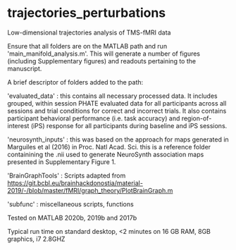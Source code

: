 # trajectories_perturbations

Low-dimensional trajectories analysis of TMS-fMRI data

Ensure that all folders are on the MATLAB path and run 'main_manifold_analysis.m'. This will generate a number of figures (including Supplementary figures) and readouts pertaining to the manuscript.

A brief descriptor of folders added to the path:

'evaluated_data' : this contains all necessary processed data. It includes grouped, within session PHATE evaluated data for all participants across all sessions and trial conditions for correct and incorrect trials. It also contains participant behavioral performance (i.e. task accuracy) and region-of-interest (iPS) response for all participants during baseline and iPS sessions.

'neurosynth_inputs' : this was based on the approach for maps generated in Marguiles et al (2016) in Proc. Natl Acad. Sci. this is a reference folder containining the .nii used to generate NeuroSynth association maps presented in Supplementary Figure 1.

'BrainGraphTools' : Scripts adapted from https://git.bcbl.eu/brainhackdonostia/material-2019/-/blob/master/fMRI/graph_theory/PlotBrainGraph.m 

'subfunc' : miscellaneous scripts, functions

Tested on MATLAB 2020b, 2019b and 2017b

Typical run time on standard desktop, <2 minutes on 16 GB RAM, 8GB graphics, i7 2.8GHZ
